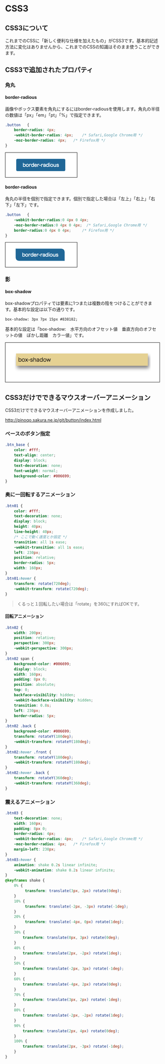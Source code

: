 # CSS3

## CSS3について
 これまでのCSSに「新しく便利な仕様を加えたもの」がCSS3です。基本的記述方法に変化はありませんから、これまでのCSSの知識はそのまま使うことができます。

## CSS3で追加されたプロパティ

### 角丸

#### border-radious

画像やボックス要素を角丸にするにはborder-radiousを使用します。角丸の半径の数値は「px」「em」「pt」「%」で指定できます。

```css
.button   {  
    border-radius: 4px;
    -webkit-border-radius: 4px;    /* Safari,Google Chrome用 */  
    -moz-border-radius: 4px;   /* Firefox用 */  
}
 ```


![sample_for_loop](img/btn_demo01.png)

#### border-radious

角丸の半径を個別で指定できます。個別で指定した場合は「左上」「右上」「右下」「左下」です。

```css
.button   {
    -webkit-border-radius:0 4px 0 4px;
    -moz-border-radius:0 4px 0 4px;  /* Safari,Google Chrome用 */
    border-radius:0 4px 0 4px;     /* Firefox用 */
}
```


![sample_for_loop](img/btn_demo02.png)

### 影

#### box-shadow

box-shadowプロパティでは要素に1つまたは複数の陰をつけることができます。基本的な設定は以下の通りです。

```
box-shadow: 3px 7px 15px #838182;
```

基本的な設定は「box-shadow:　水平方向のオフセット値　垂直方向のオフセットの値　ぼかし距離　カラー値」です。

![sample_for_loop](img/btn_demo03.png)



## CSS3だけでできるマウスオーバーアニメーション

CSS3だけでできるマウスオーバーアニメーションを作成しました。

http://pinoqo.sakura.ne.jp/git/button/index.html

### ベースのボタン指定

```css
.btn_base {
	color: #fff;
	text-align: center;
	display: block;
	text-decoration: none;
	font-weight: normal;
	background-color: #006699;
}
```

### 奥に一回転するアニメーション

```css
.btn01 {
	color: #fff;
	text-decoration: none;
	display: block;
	height: 40px;
	line-height: 40px;
	/* ここで動く速度とか設定 */
	transition: all 1s ease;
	-webkit-transition: all 1s ease;
	left: 230px;
	position: relative;
	border-radius: 5px;
	width: 160px;
}
.btn01:hover {
	transform: rotate(720deg);
	-webkit-transform: rotate(720deg);
}
```

> くるっと１回転したい場合は「rotate」を360にすればOKです。


#### 回転アニメーション

```css
.btn02 {
	width: 200px;
	position: relative;
	perspective: 300px;
	-webkit-perspective: 300px;
}
.btn02 span {
	background-color: #006699;
	display: block;
	width: 160px;
	padding: 8px 0;
	position: absolute;
	top: 0;
	backface-visibility: hidden;
	-webkit-backface-visibility: hidden;
	transition: 0.8s;
	left: 230px;
	border-radius: 5px;
}
.btn02 .back {
	background-color: #006699;
	transform: rotateY(180deg);
	-webkit-transform: rotateY(180deg);
}
.btn02:hover .front {
	transform: rotateY(180deg);
	-webkit-transform: rotateY(180deg);
}
.btn02:hover .back {
	transform: rotateY(360deg);
	-webkit-transform: rotateY(360deg);
}
```

### 震えるアニメーション

```css
.btn03 {
	text-decoration: none;
	width: 160px;
	padding: 8px 0;
	border-radius: 4px;
	-webkit-border-radius: 4px;    /* Safari,Google Chrome用 */
	-moz-border-radius: 4px;   /* Firefox用 */
	margin-left: 230px;
}
.btn03:hover {
	animation: shake 0.2s linear infinite;
	-webkit-animation: shake 0.2s linear infinite;
}
@keyframes shake {
    0% {
         transform: translate(3px, 2px) rotate(0deg);
    }
    10% {
         transform: translate(-2px, -3px) rotate(-1deg);
    }
    20% {
         transform: translate(-4px, 0px) rotate(1deg);
    }
    30% {
        transform: translate(0px, 3px) rotate(0deg);
    }
    40% {
        transform: translate(2px, -2px) rotate(1deg);
    }
    50% {
        transform: translate(-2px, 3px) rotate(-1deg);
    }
    60% {
        transform: translate(-4px, 2px) rotate(0deg);
    }
    70% {
        transform: translate(3px, 2px) rotate(-1deg);
    }
    80% {
        transform: translate(-2px, -2px) rotate(1deg);
    }
    90% {
        transform: translate(2px, 4px) rotate(0deg);
    }
    100% {
        transform: translate(2px, -3px) rotate(-1deg);
    }
}
```
